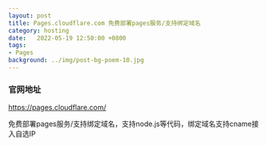 ```yaml
---
layout: post
title: Pages.cloudflare.com 免费部署pages服务/支持绑定域名
category: hosting
date:   2022-05-19 12:50:00 +0800
tags:
- Pages
background: ../img/post-bg-poem-10.jpg
---
```


### 官网地址
https://pages.cloudflare.com/


免费部署pages服务/支持绑定域名，支持node.js等代码，绑定域名支持cname接入自选IP

